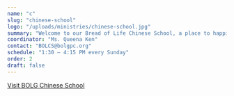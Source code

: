 ```yaml
---
name: "c"
slug: "chinese-school"
logo: "/uploads/ministries/chinese-school.jpg"
summary: "Welcome to our Bread of Life Chinese School, a place to happily learn Chinese. We meet from 1:30 – 4:15 PM every Sunday. Our current President is Ms. Queena Ken."
coordinator: "Ms. Queena Ken"
contact: "BOLCS@bolgpc.org"
schedule: "1:30 – 4:15 PM every Sunday"
order: 2
draft: false
---
```


<a href="https://gpcschool.org/" target="_blank" rel="noopener noreferrer">
  Visit BOLG Chinese School
</aG